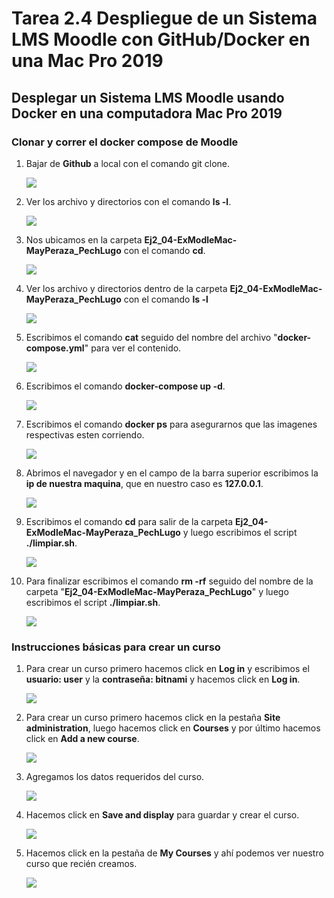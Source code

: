 # **Tarea 2.4 Despliegue de un Sistema LMS Moodle con GitHub/Docker en una Mac Pro 2019**

## Desplegar un Sistema LMS Moodle usando Docker en una computadora Mac Pro  2019

### Clonar y correr el docker compose de Moodle

1. Bajar de **Github** a local con el comando git clone.

    ![](imgs/img1.jpeg)
   

2.	Ver los archivo y directorios con el comando **ls -l**.

    ![](imgs/img2.jpeg)
  	

3. Nos ubicamos en la carpeta **Ej2_04-ExModleMac-MayPeraza_PechLugo** con el comando **cd**.

    ![](imgs/img3.jpeg)
   

4. Ver los archivo y directorios dentro de la carpeta **Ej2_04-ExModleMac-MayPeraza_PechLugo** con el comando **ls -l**

    ![](imgs/img4.jpeg)
   

5. Escribimos el comando **cat** seguido del nombre del archivo "**docker-compose.yml**" para ver el contenido.

    ![](imgs/img5.jpeg)


6. Escribimos el comando **docker-compose up -d**.

    ![](imgs/img6.jpeg)


7. Escribimos el comando **docker ps** para asegurarnos que las imagenes respectivas esten corriendo.

    ![](imgs/img7.jpeg)


8. Abrimos el navegador y en el campo de la barra superior escribimos la **ip de nuestra maquina**, que en nuestro caso es **127.0.0.1**.

    ![](imgs/img8.jpeg)
  

9. Escribimos el comando **cd** para salir de la carpeta **Ej2_04-ExModleMac-MayPeraza_PechLugo** y luego escribimos el script **./limpiar.sh**.

    ![](imgs/img9.jpeg)

10. Para finalizar escribimos el comando **rm -rf** seguido del nombre de la carpeta "**Ej2_04-ExModleMac-MayPeraza_PechLugo**" y luego escribimos el script **./limpiar.sh**.

    ![](imgs/img10.jpeg)
   

### Instrucciones básicas para crear un curso

1. Para crear un curso primero hacemos click en **Log in** y escribimos el **usuario: user** y la **contraseña: bitnami** y hacemos click en **Log in**.

    ![](imgs/img11.png)


2. Para crear un curso primero hacemos click en la pestaña **Site administration**, luego hacemos click en **Courses** y por último hacemos click en **Add a new course**.

    ![](imgs/img12.png)
   

3.	Agregamos los datos requeridos del curso.

    ![](imgs/img13.png)
  	

4.	Hacemos click en **Save and display** para guardar y crear el curso.

    ![](imgs/img14.png)
  	
  	
5.	Hacemos click en la pestaña de **My Courses** y ahí podemos ver nuestro curso que recién creamos.

    ![](imgs/img15.png)
  	
